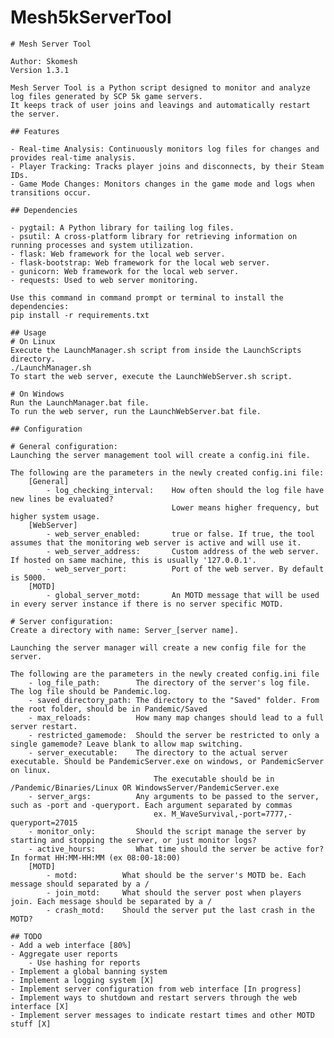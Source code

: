 # Mesh5kServerTool
    # Mesh Server Tool

    Author: Skomesh
    Version 1.3.1

    Mesh Server Tool is a Python script designed to monitor and analyze log files generated by SCP 5k game servers. 
    It keeps track of user joins and leavings and automatically restart the server.

    ## Features

    - Real-time Analysis: Continuously monitors log files for changes and provides real-time analysis.
    - Player Tracking: Tracks player joins and disconnects, by their Steam IDs.
    - Game Mode Changes: Monitors changes in the game mode and logs when transitions occur.

    ## Dependencies

    - pygtail: A Python library for tailing log files.
    - psutil: A cross-platform library for retrieving information on running processes and system utilization.
    - flask: Web framework for the local web server.
    - flask-bootstrap: Web framework for the local web server.
    - gunicorn: Web framework for the local web server.
    - requests: Used to web server monitoring.

    Use this command in command prompt or terminal to install the dependencies:
    pip install -r requirements.txt
	
	## Usage
    # On Linux
	Execute the LaunchManager.sh script from inside the LaunchScripts directory.
	./LaunchManager.sh
	To start the web server, execute the LaunchWebServer.sh script.
	
	# On Windows
	Run the LaunchManager.bat file.
	To run the web server, run the LaunchWebServer.bat file.	

    ## Configuration

    # General configuration:
	Launching the server management tool will create a config.ini file. 
	
    The following are the parameters in the newly created config.ini file:
        [General]
            - log_checking_interval:    How often should the log file have new lines be evaluated?
                                        Lower means higher frequency, but higher system usage.
        [WebServer]
            - web_server_enabled:       true or false. If true, the tool assumes that the monitoring web server is active and will use it.
            - web_server_address:       Custom address of the web server. If hosted on same machine, this is usually '127.0.0.1'.
            - web_server_port:          Port of the web server. By default is 5000.
        [MOTD]
            - global_server_motd:       An MOTD message that will be used in every server instance if there is no server specific MOTD.

    # Server configuration:
	Create a directory with name: Server_[server name].
	
    Launching the server manager will create a new config file for the server.
	
    The following are the parameters in the newly created config.ini file
        - log_file_path:        The directory of the server's log file. The log file should be Pandemic.log.
        - saved_directory_path: The directory to the "Saved" folder. From the root folder, should be in Pandemic/Saved
        - max_reloads:          How many map changes should lead to a full server restart.
        - restricted_gamemode:  Should the server be restricted to only a single gamemode? Leave blank to allow map switching.
        - server_executable:    The directory to the actual server executable. Should be PandemicServer.exe on windows, or PandemicServer on linux.
                                    The executable should be in /Pandemic/Binaries/Linux OR WindowsServer/PandemicServer.exe
        - server_args:          Any arguments to be passed to the server, such as -port and -queryport. Each argument separated by commas
                                    ex. M_WaveSurvival,-port=7777,-queryport=27015
        - monitor_only:         Should the script manage the server by starting and stopping the server, or just monitor logs?
        - active_hours:         What time should the server be active for? In format HH:MM-HH:MM (ex 08:00-18:00)
        [MOTD]
            - motd:          What should be the server's MOTD be. Each message should separated by a /
            - join_motd:     What should the server post when players join. Each message should be separated by a /
            - crash_motd:    Should the server put the last crash in the MOTD?

    ## TODO 
    - Add a web interface [80%]
    - Aggregate user reports 
        - Use hashing for reports
    - Implement a global banning system
    - Implement a logging system [X]
    - Implement server configuration from web interface [In progress]
    - Implement ways to shutdown and restart servers through the web interface [X]
    - Implement server messages to indicate restart times and other MOTD stuff [X]